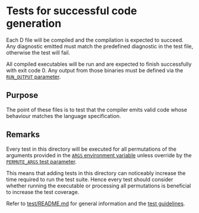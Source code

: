 # Tests for successful code generation

Each D file will be compiled and the compilation is expected to succeed.
Any diagnostic emitted must match the predefined diagnostic in the test
file, otherwise the test will fail.

All compiled executables will be run and are expected to finish successfully
with exit code 0. Any output from those binaries must be defined via the
[`RUN_OUTPUT` parameter](../README.md#test-configuration).

## Purpose

The point of these files is to test that the compiler emits valid code
whose behaviour matches the language specification.

## Remarks

Every test in this directory will be executed for all permutations of the
arguments provided in the [`ARGS` environment variable](../README.md#environment-variables)
unless override by the [`PERMUTE_ARGS` test parameter](../README.md#test-configuration).

This means that adding tests in this directory can noticeably increase
the time required to run the test suite. Hence every test should consider
whether running the executable or processing all permutations is beneficial
to increase the test coverage.

Refer to [test/README.md](../README.md) for general information and the
[test guidelines](../README.md#test-coding-practices).
